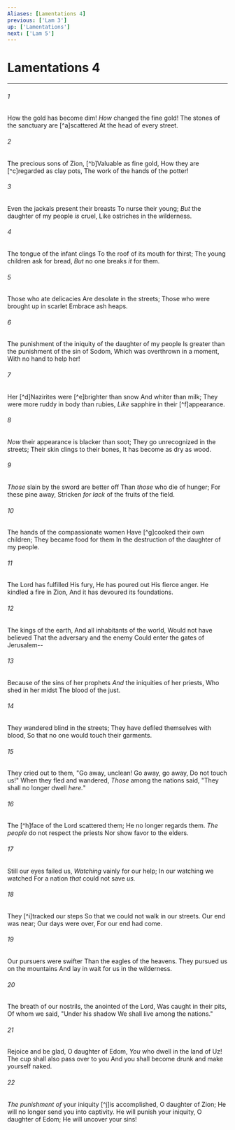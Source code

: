 ```yaml
---
Aliases: [Lamentations 4]
previous: ['Lam 3']
up: ['Lamentations']
next: ['Lam 5']
---
```

# Lamentations 4

***


###### 1 
How the gold has become dim! _How_ changed the fine gold! The stones of the sanctuary are [^a]scattered At the head of every street. 

###### 2 
The precious sons of Zion, [^b]Valuable as fine gold, How they are [^c]regarded as clay pots, The work of the hands of the potter! 

###### 3 
Even the jackals present their breasts To nurse their young; _But_ the daughter of my people _is_ cruel, Like ostriches in the wilderness. 

###### 4 
The tongue of the infant clings To the roof of its mouth for thirst; The young children ask for bread, _But_ no one breaks _it_ for them. 

###### 5 
Those who ate delicacies Are desolate in the streets; Those who were brought up in scarlet Embrace ash heaps. 

###### 6 
The punishment of the iniquity of the daughter of my people Is greater than the punishment of the sin of Sodom, Which was overthrown in a moment, With no hand to help her! 

###### 7 
Her [^d]Nazirites were [^e]brighter than snow And whiter than milk; They were more ruddy in body than rubies, _Like_ sapphire in their [^f]appearance. 

###### 8 
_Now_ their appearance is blacker than soot; They go unrecognized in the streets; Their skin clings to their bones, It has become as dry as wood. 

###### 9 
_Those_ slain by the sword are better off Than _those_ who die of hunger; For these pine away, Stricken _for lack_ of the fruits of the field. 

###### 10 
The hands of the compassionate women Have [^g]cooked their own children; They became food for them In the destruction of the daughter of my people. 

###### 11 
The Lord has fulfilled His fury, He has poured out His fierce anger. He kindled a fire in Zion, And it has devoured its foundations. 

###### 12 
The kings of the earth, And all inhabitants of the world, Would not have believed That the adversary and the enemy Could enter the gates of Jerusalem-- 

###### 13 
Because of the sins of her prophets _And_ the iniquities of her priests, Who shed in her midst The blood of the just. 

###### 14 
They wandered blind in the streets; They have defiled themselves with blood, So that no one would touch their garments. 

###### 15 
They cried out to them, "Go away, unclean! Go away, go away, Do not touch us!" When they fled and wandered, _Those_ among the nations said, "They shall no longer dwell _here._" 

###### 16 
The [^h]face of the Lord scattered them; He no longer regards them. _The people_ do not respect the priests Nor show favor to the elders. 

###### 17 
Still our eyes failed us, _Watching_ vainly for our help; In our watching we watched For a nation _that_ could not save _us._ 

###### 18 
They [^i]tracked our steps So that we could not walk in our streets. Our end was near; Our days were over, For our end had come. 

###### 19 
Our pursuers were swifter Than the eagles of the heavens. They pursued us on the mountains And lay in wait for us in the wilderness. 

###### 20 
The breath of our nostrils, the anointed of the Lord, Was caught in their pits, Of whom we said, "Under his shadow We shall live among the nations." 

###### 21 
Rejoice and be glad, O daughter of Edom, _You_ who dwell in the land of Uz! The cup shall also pass over to you And you shall become drunk and make yourself naked. 

###### 22 
_The punishment of_ your iniquity [^j]is accomplished, O daughter of Zion; He will no longer send you into captivity. He will punish your iniquity, O daughter of Edom; He will uncover your sins!
